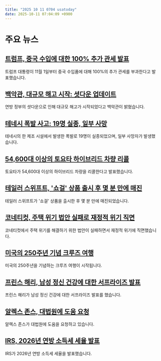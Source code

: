 ```yaml
---
title: "2025 10 11 0704 usatoday"
date: 2025-10-11 07:04:09 +0900
---
```


# 주요 뉴스

## [트럼프, 중국 수입에 대한 100% 추가 관세 발표](https://www.usatoday.com/story/news/politics/2025/10/10/trump-100-percent-tariffs-china-imports-trade-war/86631090007/)
  트럼프 대통령이 11월 1일부터 중국 수입품에 대해 100%의 추가 관세를 부과한다고 발표했습니다.
## [백악관, 대규모 해고 시작: 셧다운 업데이트](https://www.usatoday.com/story/news/politics/2025/10/10/federal-government-shutdown-day-10-trump-live-updates/86551198007/)
  연방 정부의 셧다운으로 인해 대규모 해고가 시작되었다고 백악관이 밝혔습니다.
## [테네시 폭발 사고: 19명 실종, 일부 사망](https://www.usatoday.com/story/news/nation/2025/10/10/explosion-tennessee-manufacturing-facility/86624357007/)
  테네시의 한 제조 시설에서 발생한 폭발로 19명이 실종되었으며, 일부 사망자가 발생했습니다.
## [54,600대 이상의 토요타 하이브리드 차량 리콜](https://www.usatoday.com/story/cars/recalls/2025/10/10/toyota-recalls-sienna-hybrid-vehicles/86624956007/)
  토요타가 54,600대 이상의 하이브리드 차량을 리콜한다고 발표했습니다.
## [테일러 스위프트, '쇼걸' 상품 출시 후 몇 분 만에 매진](https://www.usatoday.com/story/entertainment/music/2025/10/10/life-of-a-showgirl-merch-taylor-swift-store/86624215007/)
  테일러 스위프트가 '쇼걸' 상품을 출시한 후 몇 분 만에 매진되었습니다.
## [코네티컷, 주택 위기 법안 실패로 재정적 위기 직면](https://www.usatoday.com/story/money/personalfinance/real-estate/2025/10/10/connecticut-housing-crisis-bill-fails/85863375007/)
  코네티컷에서 주택 위기를 해결하기 위한 법안이 실패하면서 재정적 위기에 직면했습니다.
## [미국의 250주년 기념 크루즈 여행](https://www.usatoday.com/story/travel/cruises/2025/10/09/america-250th-birthday-cruises-carnival-princess-cunard/85815444007/)
  미국의 250주년을 기념하는 크루즈 여행이 시작됩니다.
## [프린스 해리, 남성 정신 건강에 대한 서프라이즈 발표](https://www.usatoday.com/story/life/health-wellness/2025/10/10/prince-harry-world-mental-health-day-duchess-meghan/86605063007/)
  프린스 해리가 남성 정신 건강에 대한 서프라이즈 발표를 했습니다.
## [알렉스 존스, 대법원에 도움 요청](https://www.usatoday.com/story/news/politics/2025/10/09/alex-jones-supreme-court-sandy-hook-judgment-infowars/86603901007/)
  알렉스 존스가 대법원에 도움을 요청하고 있습니다.
## [IRS, 2026년 연방 소득세 세율 발표](https://www.usatoday.com/story/money/2025/10/10/irs-federal-income-tax-brackets-2026/86623146007/)
  IRS가 2026년 연방 소득세 세율을 발표했습니다.
